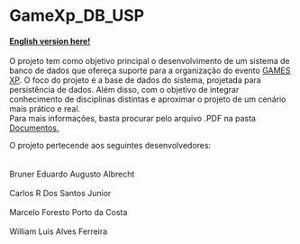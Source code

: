 # GameXp_DB_USP
#### [English version here!](www.google.com)

<p> O projeto tem como objetivo principal o desenvolvimento de um sistema de banco de dados que ofereça
  suporte para a organização do evento <a href="https://www.gamexp.com.br/">GAMES XP</a>. O foco do projeto é a
base de dados do sistema, projetada para persistência de dados. Além disso, com o objetivo de integrar
conhecimento de disciplinas distintas e aproximar o projeto de um cenário mais prático e real.<br>Para mais informações, basta procurar pelo arquivo .PDF na pasta <a href="https://github.com/brunereduardo/GameXp_DB_USP/blob/master/Documentos/rEadme.md">Documentos.</a></br></p>
<p>O projeto pertecende aos seguintes desenvolvedores:<br></br> <br>Bruner Eduardo Augusto Albrecht</br><br>Carlos R Dos Santos Junior</br><br>Marcelo Foresto Porto da Costa</br>
<br>William Luis Alves Ferreira</br></p>
